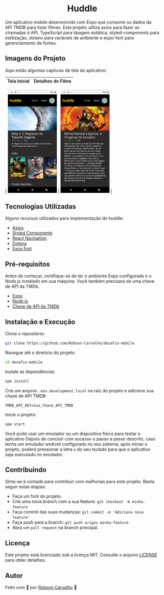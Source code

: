    <h1 align="center">Huddle</h1>

Um aplicativo mobile desenvolvido com Expo que consome os dados da API TMDB para listar filmes. Este projeto utiliza axios para fazer as chamadas à API, TypeScript para tipagem estática, styled-components para estilização, dotenv para variáveis de ambiente e expo-font para gerenciamento de fontes.

## Imagens do Projeto

Aqui estão algumas capturas de tela do aplicativo:

| Tela Inicial | Detalhes do Filme |
| ------------ | ----------------- |

|
<img src="../screenshots/tela-inicial.png" width="160px" /> | <img src="../screenshots/detalhes-do-filme.png" width="160px" /> |

## Tecnologias Utilizadas

Alguns recursos utilizados para implementação do huddle.

- [Axios](https://axios-http.com/ptbr/docs/intro)
- [Styled Components](https://styled-components.com/)
- [React Navigation](https://reactnavigation.org/)
- [Dotenv](https://www.npmjs.com/package/dotenv)
- [Expo font](https://docs.expo.dev/versions/latest/sdk/font/?utm_source=google&utm_medium=cpc&utm_content=performancemax&gclid=Cj0KCQjwmICoBhDxARIsABXkXlLbvFtVRm5bU8Qevth-5dIPPv0h17ICOoz8nntYiwqCjFn29MRA5QcaAlXTEALw_wcB)

## Pré-requisitos

Antes de começar, certifique-se de ter o ambiente Expo configurado e o Node.js instalado em sua máquina. Você também precisará de uma chave de API da TMDb.

- [Expo](https://expo.dev/)
- [Node.js](https://nodejs.org/)
- [Chave de API da TMDb](https://www.themoviedb.org/documentation/api)

## Instalação e Execução

Clone o repositório:

```bash
git clone https://github.com/Robson-Carvalho/desafio-mobile
```

Navegue até o diretório do projeto:

```bash
cd desafio-mobile
```

Instale as dependências:

```bash
npm install
```

Crie um arquivo `.env.development.local` na raiz do projeto e adicione sua chave de API TMDB:

```env
TMDB_API_KEY=Sua_Chave_API_TMDB
```

Inicie o projeto:

```bash
npm start
```

Você pode usar um emulador ou um dispositivo físico para testar o aplicativo Depois de concluir com sucesso o passo a passo descrito, caso tenha um emulador android configurado no seu sistema, após iniciar o projeto, poderá pressionar a letra `a` do seu teclado para que o aplicativo seja executado no emulador.

## Contribuindo

Sinta-se à vontade para contribuir com melhorias para este projeto. Basta seguir estas etapas:

- Faça um fork do projeto.
- Crie uma nova branch com a sua feature: `git checkout -b minha-feature`
- Faça commit das suas mudanças: `git commit -m 'Adiciona nova feature'`
- Faça push para a branch: `git push origin minha-feature`
- Abra um `pull request` na branch principal.

## Licença

Este projeto está licenciado sob a licença MIT. Consulte o arquivo [LICENSE](../LICENSE) para obter detalhes.

## Autor

Feito com 💜 por [Robson Carvalho](https://portfolio-robson-carvalho.vercel.app/) 👋
